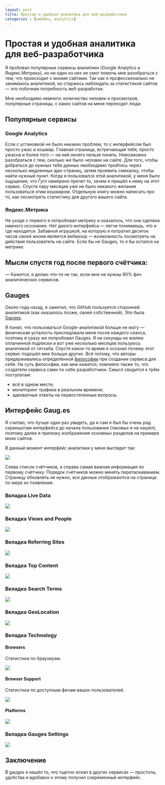 ```yaml
---
layout: post
title: Простая и удобная аналитика для веб-разработчика
categories : [webdev, analytics]
---
```


Простая и удобная аналитика для веб-разработчика
============================================================

Я пробовал популярные сервисы аналитики (Google Analytics и Яндекс.Метрику), но ни один из них не смог помочь мне разобраться с тем, что происходит с моими сайтами. Так как я профессионально не занимаюсь аналитикой, но стараюсь наблюдать за статистикой сайтов — это побочная потребность веб-разработки.

Мне необходимо немного: количество человек и просмотров, популярные страницы, с каких сайтов на меня переходят люди.


## Популярные сервисы ##

### Google Analytics ###

Если с установкой не было никаких проблем, то с интерфейсом был просто ужас и кошмар. Главная страница, встречающая тебя, просто ужасна и более того — на ней ничего нельзя понять. Невозможно разобраться с тем, сколько же было человек на сайте. Для того, чтобы добраться до нужных тебе данных необходимо пройтись через несколько медленных ajax-страниц, затем проявить смекалку, чтобы найти нужный пункт. Когда я пользовался этой аналитикой, у меня было ощущение, что Гугл намерено прячет то, зачем я пришёл к нему на этот сервис. Спустя пару месяцев уже не было никакого желания пользоваться этим кошмаром. Отдельную книгу можно написать про то, как посмотреть статистику для другого вашего сайта.

### Яндекс.Метрика ###

Не уходя с первого я попробовал метрику и оказалось, что она сделана намного осознанее. Нет дикого интерфейса — легче понимаешь, что и где находится. Забавной игрушкой, на которую я потратил десяток часов своей жизни является вебвизор — возможность посмотреть на действия пользователь на сайте. Если бы не Gauges, то я бы остался на метрике.

## Мысли спустя год после первого счётчика: ##

— Кажется, я делаю что-то не так, если мне не нужны 90% фич аналитических сервисов.

## Gauges ##

Около года назад, я заметил, что GitHub пользуется сторонней аналитикой (как оказалось позже, своей собственной). Это была [Gauges][2].

Я понял, что пользоваться Google-аналитикой больше не могу — физическая усталость преследовала меня после каждого сеанса, поэтому я сразу же попробовал Gauges. Я ни секунды не жалею оплаченной подписки и вот уже несколько месяцев пользуюсь аналитикой от гитхаба. Спустя какое-то время я осознал почему этот сервис подошёл мне больше других. Всё потому, что авторы придерживались определённой [философии][1] при создании сервиса для себя. На суть философии, как мне кажется, повлияло также то, что создатели сервиса сами по себе разработчики. Смысл сводится к трём постулатам:

* всё в одном месте;
* мониторинг трафика в реальном времени;
* адекватные ответы на первостепенные вопросы.

## Интерфейс Gaug.es ##

Я считаю, что лучше один раз увидеть, да и сам я был бы очень рад скриншотам интерфейса до начала пользования (таковых я не нашёл), поэтому далее я приложу изображения основных разделов на примере моих сайтов.

В данный момент интерфейс аналитики у меня выглядит так:

![](http://content.screencast.com/users/yaajing/folders/Jing/media/207c7e72-85be-4cba-b7b0-436b15367e7c/00000346.png)

Слева список счётчиков, а справа самая важная информация по первому счётчику.
Порядок счётчиков можно менять перетаскиванием. Страницу обновлять не нужно, все данные отображаются на странице по мере их появления.

### Вкладка Live Data ###

![](http://content.screencast.com/users/yaajing/folders/Jing/media/423bae2a-d5f2-461e-8803-b89c3a044a22/00000347.png)

### Вкладка Views and People ###

![](http://content.screencast.com/users/yaajing/folders/Jing/media/7462d6ba-3741-47a7-88da-944b9f24b196/00000348.png)

### Вкладка Referring Sites ###

![](http://content.screencast.com/users/yaajing/folders/Jing/media/a6823ed5-d67d-4981-8a21-6e766179784a/00000349.png)

### Вкладка Top Content ###

![](http://content.screencast.com/users/yaajing/folders/Jing/media/cce4124d-4d33-4a2e-95d9-80237ed51dba/00000350.png)

### Вкладка Search Terms ###

![](http://content.screencast.com/users/yaajing/folders/Jing/media/f8a5c5a2-bd96-4afc-80f9-6ab57ce960f2/00000353.png)

### Вкладка GeoLocation ###

![](http://content.screencast.com/users/yaajing/folders/Jing/media/1f84f369-6fb1-4243-b354-9126a7b1424d/00000354.png)

### Вкладка Technology ###

#### Browsers ###

Статистика по браузерам.

![](http://content.screencast.com/users/yaajing/folders/Jing/media/cd05879b-efa2-41c4-b190-a2ddb3a93efa/00000355.png)

#### Browser Support ###

Статистика по доступным фичам ваших пользователей.

![](http://content.screencast.com/users/yaajing/folders/Jing/media/fc48f1f6-1092-44c2-a4f6-d3d6f996384a/00000356.png)

#### Platforms ###

![](http://content.screencast.com/users/yaajing/folders/Jing/media/335f0ecc-a6ed-4963-9535-ced1b7097b1c/00000358.png)

### Вкладка Gauges Settings ###

![](http://content.screencast.com/users/yaajing/folders/Jing/media/530f633f-da4e-488a-9773-c6c57b3e0596/00000359.png)

## Заключение ##

В gauges я нашёл то, что тщетно искал в других сервисах — простоты, удобства и вдобавок к этому получил современный интерфейс. 





[1]: http://get.gaug.es/philosophy
[2]: http://get.gaug.es/